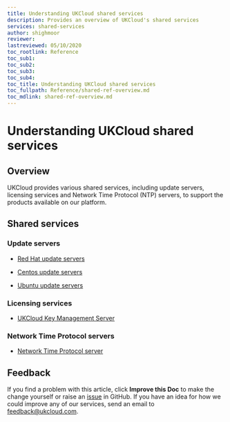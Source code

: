 ```yaml
---
title: Understanding UKCloud shared services
description: Provides an overview of UKCloud's shared services
services: shared-services
author: shighmoor
reviewer:
lastreviewed: 05/10/2020
toc_rootlink: Reference
toc_sub1: 
toc_sub2:
toc_sub3:
toc_sub4:
toc_title: Understanding UKCloud shared services
toc_fullpath: Reference/shared-ref-overview.md
toc_mdlink: shared-ref-overview.md
---
```


# Understanding UKCloud shared services

## Overview

UKCloud provides various shared services, including update servers, licensing services and Network Time Protocol (NTP) servers, to support the products available on our platform.

## Shared services

### Update servers

- [Red Hat update servers]()

- [Centos update servers]()

- [Ubuntu update servers]()

### Licensing services

- [UKCloud Key Management Server]()

### Network Time Protocol servers

- [Network Time Protocol server]()

## Feedback

If you find a problem with this article, click **Improve this Doc** to make the change yourself or raise an [issue](https://github.com/UKCloud/documentation/issues) in GitHub. If you have an idea for how we could improve any of our services, send an email to <feedback@ukcloud.com>.
